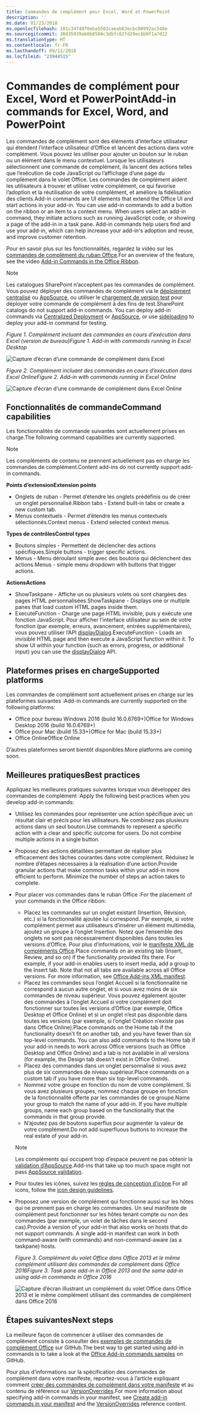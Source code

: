 ```yaml
---
title: Commandes de complément pour Excel, Word et PowerPoint
description: ''
ms.date: 01/23/2018
ms.openlocfilehash: 101c34748f0eba5502caeab63ecbc00992ac548e
ms.sourcegitcommit: 30435939ab8b8504c3dbfc62fd29ec6b0f1a7d22
ms.translationtype: HT
ms.contentlocale: fr-FR
ms.lasthandoff: 09/12/2018
ms.locfileid: "23944515"
---
```

# <a name="add-in-commands-for-excel-word-and-powerpoint"></a><span data-ttu-id="64400-102">Commandes de complément pour Excel, Word et PowerPoint</span><span class="sxs-lookup"><span data-stu-id="64400-102">Add-in commands for Excel, Word, and PowerPoint</span></span>

<span data-ttu-id="64400-p101">Les commandes de complément sont des éléments d’interface utilisateur qui étendent l’interface utilisateur d’Office et lancent des actions dans votre complément. Vous pouvez les utiliser pour ajouter un bouton sur le ruban ou un élément dans le menu contextuel. Lorsque les utilisateurs sélectionnent une commande de complément, ils lancent des actions telles que l’exécution de code JavaScript ou l’affichage d’une page du complément dans le volet Office. Les commandes de complément aident les utilisateurs à trouver et utiliser votre complément, ce qui favorise l’adoption et la réutilisation de votre complément, et améliore la fidélisation des clients.</span><span class="sxs-lookup"><span data-stu-id="64400-p101">Add-in commands are UI elements that extend the Office UI and start actions in your add-in. You can use add-in commands to add a button on the ribbon or an item to a context menu. When users select an add-in command, they initiate actions such as running JavaScript code, or showing a page of the add-in in a task pane. Add-in commands help users find and use your add-in, which can help increase your add-in's adoption and reuse, and improve customer retention.</span></span>

<span data-ttu-id="64400-107">Pour en savoir plus sur les fonctionnalités, regardez la vidéo sur les [commandes de complément du ruban Office](https://channel9.msdn.com/events/Build/2016/P551).</span><span class="sxs-lookup"><span data-stu-id="64400-107">For an overview of the feature, see the video [Add-in Commands in the Office Ribbon](https://channel9.msdn.com/events/Build/2016/P551).</span></span>

> [!NOTE]
> <span data-ttu-id="64400-p102">Les catalogues SharePoint n’acceptent pas les commandes de complément. Vous pouvez déployer des commandes de complément via le [déploiement centralisé](../publish/centralized-deployment.md) ou [AppSource](https://docs.microsoft.com/office/dev/store/submit-to-the-office-store), ou utiliser le [chargement de version test](../testing/create-a-network-shared-folder-catalog-for-task-pane-and-content-add-ins.md) pour déployer votre commande de complément à des fins de test.</span><span class="sxs-lookup"><span data-stu-id="64400-p102">SharePoint catalogs do not support add-in commands. You can deploy add-in commands via [Centralized Deployment](../publish/centralized-deployment.md) or [AppSource](https://docs.microsoft.com/office/dev/store/submit-to-the-office-store), or use [sideloading](../testing/create-a-network-shared-folder-catalog-for-task-pane-and-content-add-ins.md) to deploy your add-in command for testing.</span></span> 

<span data-ttu-id="64400-110">*Figure 1. Complément incluant des commandes en cours d’exécution dans Excel (version de bureau)*</span><span class="sxs-lookup"><span data-stu-id="64400-110">*Figure 1. Add-in with commands running in Excel Desktop*</span></span>

![Capture d’écran d’une commande de complément dans Excel](../images/add-in-commands-1.png)

<span data-ttu-id="64400-112">*Figure 2. Complément incluant des commandes en cours d’exécution dans Excel Online*</span><span class="sxs-lookup"><span data-stu-id="64400-112">*Figure 2. Add-in with commands running in Excel Online*</span></span>

![Capture d’écran d’une commande de complément dans Excel Online](../images/add-in-commands-2.png)

## <a name="command-capabilities"></a><span data-ttu-id="64400-114">Fonctionnalités de commande</span><span class="sxs-lookup"><span data-stu-id="64400-114">Command capabilities</span></span>
<span data-ttu-id="64400-115">Les fonctionnalités de commande suivantes sont actuellement prises en charge.</span><span class="sxs-lookup"><span data-stu-id="64400-115">The following command capabilities are currently supported.</span></span>

> [!NOTE]
> <span data-ttu-id="64400-116">Les compléments de contenu ne prennent actuellement pas en charge les commandes de complément.</span><span class="sxs-lookup"><span data-stu-id="64400-116">Content add-ins do not currently support add-in commands.</span></span>

<span data-ttu-id="64400-117">**Points d’extension**</span><span class="sxs-lookup"><span data-stu-id="64400-117">**Extension points**</span></span>

- <span data-ttu-id="64400-118">Onglets de ruban - Permet d’étendre les onglets prédéfinis ou de créer un onglet personnalisé.</span><span class="sxs-lookup"><span data-stu-id="64400-118">Ribbon tabs - Extend built-in tabs or create a new custom tab.</span></span>
- <span data-ttu-id="64400-119">Menus contextuels - Permet d’étendre les menus contextuels sélectionnés.</span><span class="sxs-lookup"><span data-stu-id="64400-119">Context menus - Extend selected context menus.</span></span> 

<span data-ttu-id="64400-120">**Types de contrôles**</span><span class="sxs-lookup"><span data-stu-id="64400-120">**Control types**</span></span>

- <span data-ttu-id="64400-121">Boutons simples - Permettent de déclencher des actions spécifiques.</span><span class="sxs-lookup"><span data-stu-id="64400-121">Simple buttons - trigger specific actions.</span></span>
- <span data-ttu-id="64400-122">Menus - Menu déroulant simple avec des boutons qui déclenchent des actions.</span><span class="sxs-lookup"><span data-stu-id="64400-122">Menus - simple menu dropdown with buttons that trigger actions.</span></span>

<span data-ttu-id="64400-123">**Actions**</span><span class="sxs-lookup"><span data-stu-id="64400-123">**Actions**</span></span>

- <span data-ttu-id="64400-124">ShowTaskpane - Affiche un ou plusieurs volets où sont chargées des pages HTML personnalisées.</span><span class="sxs-lookup"><span data-stu-id="64400-124">ShowTaskpane - Displays one or multiple panes that load custom HTML pages inside them.</span></span>
- <span data-ttu-id="64400-p103">ExecuteFunction - Charge une page HTML invisible, puis y exécute une fonction JavaScript. Pour afficher l’interface utilisateur au sein de votre fonction (par exemple, erreurs, avancement, entrées supplémentaires), vous pouvez utiliser l’API [displayDialog](https://docs.microsoft.com/javascript/api/office/office.ui?view=office-js).</span><span class="sxs-lookup"><span data-stu-id="64400-p103">ExecuteFunction - Loads an invisible HTML page and then execute a JavaScript function within it. To show UI within your function (such as errors, progress, or additional input) you can use the [displayDialog](https://docs.microsoft.com/javascript/api/office/office.ui?view=office-js) API.</span></span>  

## <a name="supported-platforms"></a><span data-ttu-id="64400-127">Plateformes prises en charge</span><span class="sxs-lookup"><span data-stu-id="64400-127">Supported platforms</span></span>

<span data-ttu-id="64400-128">Les commandes de complément sont actuellement prises en charge sur les plateformes suivantes :</span><span class="sxs-lookup"><span data-stu-id="64400-128">Add-in commands are currently supported on the following platforms:</span></span>

- <span data-ttu-id="64400-129">Office pour bureau Windows 2016 (build 16.0.6769+)</span><span class="sxs-lookup"><span data-stu-id="64400-129">Office for Windows Desktop 2016 (build 16.0.6769+)</span></span>
- <span data-ttu-id="64400-130">Office pour Mac (build 15.33+)</span><span class="sxs-lookup"><span data-stu-id="64400-130">Office for Mac (build 15.33+)</span></span>
- <span data-ttu-id="64400-131">Office Online</span><span class="sxs-lookup"><span data-stu-id="64400-131">Office Online</span></span> 

<span data-ttu-id="64400-132">D’autres plateformes seront bientôt disponibles.</span><span class="sxs-lookup"><span data-stu-id="64400-132">More platforms are coming soon.</span></span>

## <a name="best-practices"></a><span data-ttu-id="64400-133">Meilleures pratiques</span><span class="sxs-lookup"><span data-stu-id="64400-133">Best practices</span></span>

<span data-ttu-id="64400-134">Appliquez les meilleures pratiques suivantes lorsque vous développez des commandes de complément :</span><span class="sxs-lookup"><span data-stu-id="64400-134">Apply the following best practices when you develop add-in commands:</span></span>

- <span data-ttu-id="64400-p104">Utilisez les commandes pour représenter une action spécifique avec un résultat clair et précis pour les utilisateurs. Ne combinez pas plusieurs actions dans un seul bouton.</span><span class="sxs-lookup"><span data-stu-id="64400-p104">Use commands to represent a specific action with a clear and specific outcome for users. Do not combine multiple actions in a single button.</span></span>
- <span data-ttu-id="64400-p105">Proposez des actions détaillées permettant de réaliser plus efficacement des tâches courantes dans votre complément. Réduisez le nombre d’étapes nécessaires à la réalisation d’une action.</span><span class="sxs-lookup"><span data-stu-id="64400-p105">Provide granular actions that make common tasks within your add-in more efficient to perform. Minimize the number of steps an action takes to complete.</span></span>
- <span data-ttu-id="64400-139">Pour placer vos commandes dans le ruban Office :</span><span class="sxs-lookup"><span data-stu-id="64400-139">For the placement of your commands in the Office ribbon:</span></span>
    - <span data-ttu-id="64400-p106">Placez les commandes sur un onglet existant (Insertion, Révision, etc.) si la fonctionnalité ajoutée lui correspond. Par exemple, si votre complément permet aux utilisateurs d’insérer un élément multimédia, ajoutez un groupe à l’onglet Insertion. Notez que l’ensemble des onglets ne sont pas nécessairement disponibles dans toutes les versions d’Office. Pour plus d’informations, voir le [manifeste XML de compléments Office](../develop/add-in-manifests.md).</span><span class="sxs-lookup"><span data-stu-id="64400-p106">Place commands on an existing tab (Insert, Review, and so on) if the functionality provided fits there. For example, if your add-in enables users to insert media, add a group to the Insert tab. Note that not all tabs are available across all Office versions. For more information, see [Office Add-ins XML manifest](../develop/add-in-manifests.md).</span></span> 
    - <span data-ttu-id="64400-p107">Placez les commandes sous l’onglet Accueil si la fonctionnalité ne correspond à aucun autre onglet, et si vous avez moins de six commandes de niveau supérieur. Vous pouvez également ajouter des commandes à l’onglet Accueil si votre complément doit fonctionner sur toutes les versions d’Office (par exemple, Office Desktop et Office Online) et si un onglet n’est pas disponible dans toutes les versions (par exemple, si l’onglet Création n’existe pas dans Office Online).</span><span class="sxs-lookup"><span data-stu-id="64400-p107">Place commands on the Home tab if the functionality doesn't fit on another tab, and you have fewer than six top-level commands. You can also add commands to the Home tab if your add-in needs to work across Office versions (such as Office Desktop and Office Online) and a tab is not available in all versions (for example, the Design tab doesn't exist in Office Online).</span></span>  
    - <span data-ttu-id="64400-145">Placez des commandes dans un onglet personnalisé si vous avez plus de six commandes de niveau supérieur.</span><span class="sxs-lookup"><span data-stu-id="64400-145">Place commands on a custom tab if you have more than six top-level commands.</span></span> 
    - <span data-ttu-id="64400-p108">Nommez votre groupe en fonction du nom de votre complément. Si vous avez plusieurs groupes, nommez chaque groupe en fonction de la fonctionnalité offerte par les commandes de ce groupe.</span><span class="sxs-lookup"><span data-stu-id="64400-p108">Name your group to match the name of your add-in. If you have multiple groups, name each group based on the functionality that the commands in that group provide.</span></span>
    - <span data-ttu-id="64400-148">N’ajoutez pas de boutons superflus pour augmenter la valeur de votre complément.</span><span class="sxs-lookup"><span data-stu-id="64400-148">Do not add superfluous buttons to increase the real estate of your add-in.</span></span>

     > [!NOTE]
     > <span data-ttu-id="64400-149">Les compléments qui occupent trop d’espace peuvent ne pas obtenir la [validation d’AppSource](https://docs.microsoft.com/office/dev/store/validation-policies).</span><span class="sxs-lookup"><span data-stu-id="64400-149">Add-ins that take up too much space might not pass [AppSource validation](https://docs.microsoft.com/office/dev/store/validation-policies).</span></span>

- <span data-ttu-id="64400-150">Pour toutes les icônes, suivez les [règles de conception d’icône](add-in-icons.md).</span><span class="sxs-lookup"><span data-stu-id="64400-150">For all icons, follow the [icon design guidelines](add-in-icons.md).</span></span>
- <span data-ttu-id="64400-p109">Proposez une version de complément qui fonctionne aussi sur les hôtes qui ne prennent pas en charge les commandes. Un seul manifeste de complément peut fonctionner sur les hôtes tenant compte ou non des commandes (par exemple, un volet de tâches dans le second cas).</span><span class="sxs-lookup"><span data-stu-id="64400-p109">Provide a version of your add-in that also works on hosts that do not support commands. A single add-in manifest can work in both command-aware (with commands) and non-command-aware (as a taskpane) hosts.</span></span>

   <span data-ttu-id="64400-153">*Figure 3. Complément du volet Office dans Office 2013 et le même complément utilisant des commandes de complément dans Office 2016*</span><span class="sxs-lookup"><span data-stu-id="64400-153">*Figure 3. Task pane add-in in Office 2013 and the same add-in using add-in commands in Office 2016*</span></span>

   ![Capture d’écran illustrant un complément du volet Office dans Office 2013 et le même complément utilisant des commandes de complément dans Office 2016](../images/office-task-pane-add-ins.png)


## <a name="next-steps"></a><span data-ttu-id="64400-155">Étapes suivantes</span><span class="sxs-lookup"><span data-stu-id="64400-155">Next steps</span></span>

<span data-ttu-id="64400-156">La meilleure façon de commencer à utiliser des commandes de complément consiste à consulter des [exemples de commandes de complément Office](https://github.com/OfficeDev/Office-Add-in-Commands-Samples/) sur GitHub.</span><span class="sxs-lookup"><span data-stu-id="64400-156">The best way to get started using add-in commands is to take a look at the [Office Add-in commands samples](https://github.com/OfficeDev/Office-Add-in-Commands-Samples/) on GitHub.</span></span>

<span data-ttu-id="64400-157">Pour plus d’informations sur la spécification des commandes de complément dans votre manifeste, reportez-vous à l’article expliquant comment [créer des commandes de complément dans votre manifeste](../develop/create-addin-commands.md) et au contenu de référence sur [VersionOverrides](https://docs.microsoft.com/javascript/office/manifest/versionoverrides?view=office-js).</span><span class="sxs-lookup"><span data-stu-id="64400-157">For more information about specifying add-in commands in your manifest, see [Create add-in commands in your manifest](../develop/create-addin-commands.md) and the [VersionOverrides](https://docs.microsoft.com/javascript/office/manifest/versionoverrides?view=office-js) reference content.</span></span>




